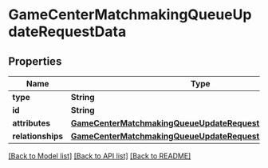 # GameCenterMatchmakingQueueUpdateRequestData

## Properties
Name | Type | Description | Notes
------------ | ------------- | ------------- | -------------
**type** | **String** |  | 
**id** | **String** |  | 
**attributes** | [**GameCenterMatchmakingQueueUpdateRequestDataAttributes**](GameCenterMatchmakingQueueUpdateRequestDataAttributes.md) |  | [optional] 
**relationships** | [**GameCenterMatchmakingQueueUpdateRequestDataRelationships**](GameCenterMatchmakingQueueUpdateRequestDataRelationships.md) |  | [optional] 

[[Back to Model list]](../README.md#documentation-for-models) [[Back to API list]](../README.md#documentation-for-api-endpoints) [[Back to README]](../README.md)


